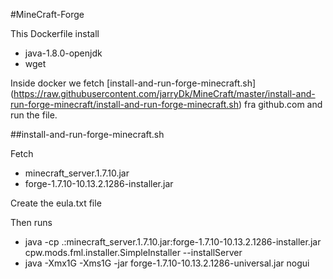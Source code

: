 #MineCraft-Forge

This Dockerfile install

- java-1.8.0-openjdk
- wget

Inside docker we fetch [install-and-run-forge-minecraft.sh] (https://raw.githubusercontent.com/jarryDk/MineCraft/master/install-and-run-forge-minecraft/install-and-run-forge-minecraft.sh) fra github.com and run the file.

##install-and-run-forge-minecraft.sh

Fetch 

- minecraft_server.1.7.10.jar
- forge-1.7.10-10.13.2.1286-installer.jar

Create the eula.txt file

Then runs

- java -cp .:minecraft_server.1.7.10.jar:forge-1.7.10-10.13.2.1286-installer.jar cpw.mods.fml.installer.SimpleInstaller --installServer
- java -Xmx1G -Xms1G -jar forge-1.7.10-10.13.2.1286-universal.jar nogui


